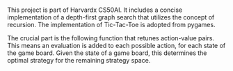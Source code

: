 ![]()

This project is part of Harvardx CS50AI. It includes a concise implementation of a depth-first graph search that utilizes the concept of recursion.  The implementation of Tic-Tac-Toe is adopted from pygames.

The crucial part is the following function that retunes action-value pairs. This means an evaluation is added to each possible action, for each state of the game board. Given the state of a game board, this determines the optimal strategy for the remaining strategy space.  

![]()